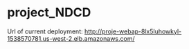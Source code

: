 # project_NDCD

Url of current deployment: http://proje-webap-8lx5luhowkyl-1538570781.us-west-2.elb.amazonaws.com/
